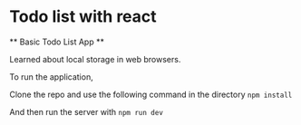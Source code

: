 # Todo list with react

** Basic Todo List App **

Learned about local storage in web browsers.


To run the application,



Clone the repo and use the following command in the directory
`npm install`

And then run the server with
`npm run dev`
